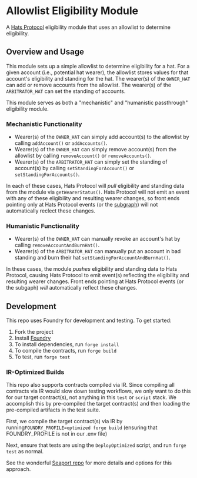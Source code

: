 # Allowlist Eligibility Module

A [Hats Protocol](https://github.com/hats-protocol/hats-protocol) eligibility module that uses an allowlist to determine eligibility.

## Overview and Usage

This module sets up a simple allowlist to determine eligibility for a hat. For a given account (i.e., potential hat wearer), the allowlist stores values for that account's eligibility and standing for the hat. The wearer(s) of the `OWNER_HAT` can add or remove accounts from the allowlist. The wearer(s) of the `ARBITRATOR_HAT` can set the standing of accounts.

This module serves as both a "mechanistic" and "humanistic passthrough" eligibility module. 

### Mechanistic Functionality
- Wearer(s) of the `OWNER_HAT` can simply add account(s) to the allowlist by calling `addAccount()` or `addAccounts()`.
- Wearer(s) of the `OWNER_HAT` can simply remove account(s) from the allowlist by calling `removeAccount()` or `removeAccounts()`.
- Wearer(s) of the `ARBITRATOR_HAT` can simply set the standing of account(s) by calling `setStandingForAccount()` or `setStandingForAccounts()`.

In each of these cases, Hats Protocol will *pull* eligibility and standing data from the module via `getWearerStatus()`. Hats Protocol will not emit an event with any of these eligibility and resulting wearer changes, so front ends pointing only at Hats Protocol events (or the [subgraph](https://github.com/hats-protocol/subgraph)) will not automatically reclect these changes.

### Humanistic Functionality 
- Wearer(s) of the `OWNER_HAT` can manually revoke an account's hat by calling `removeAccountAndBurnHat()`.
- Wearer(s) of the `ARBITRATOR_HAT` can manually put an account in bad standing and burn their hat `setStandingForAccountAndBurnHat()`.

In these cases, the module *pushes* eligibility and standing data to Hats Protocol, causing Hats Protocol to emit event(s) reflecting the eligibility and resulting wearer changes. Front ends pointing at Hats Protocol events (or the subgaph) *will* automatically reflect these changes.

## Development

This repo uses Foundry for development and testing. To get started:

1. Fork the project
2. Install [Foundry](https://book.getfoundry.sh/getting-started/installation)
3. To install dependencies, run `forge install`
4. To compile the contracts, run `forge build`
5. To test, run `forge test`

### IR-Optimized Builds

This repo also supports contracts compiled via IR. Since compiling all contracts via IR would slow down testing workflows, we only want to do this for our target contract(s), not anything in this `test` or `script` stack. We accomplish this by pre-compiled the target contract(s) and then loading the pre-compiled artifacts in the test suite.

First, we compile the target contract(s) via IR by running`FOUNDRY_PROFILE=optimized forge build` (ensuring that FOUNDRY_PROFILE is not in our .env file)

Next, ensure that tests are using the `DeployOptimized` script, and run `forge test` as normal.

See the wonderful [Seaport repo](https://github.com/ProjectOpenSea/seaport/blob/main/README.md#foundry-tests) for more details and options for this approach.
